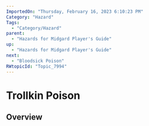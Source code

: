 ```yaml
---
ImportedOn: "Thursday, February 16, 2023 6:10:23 PM"
Category: "Hazard"
Tags:
  - "Category/Hazard"
parent:
  - "Hazards for Midgard Player's Guide"
up:
  - "Hazards for Midgard Player's Guide"
next:
  - "Bloodsick Poison"
RWtopicId: "Topic_7994"
---
```

# Trollkin Poison
## Overview
